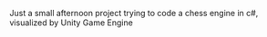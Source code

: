 Just a small afternoon project trying to code a chess engine in c#, visualized by Unity Game Engine
